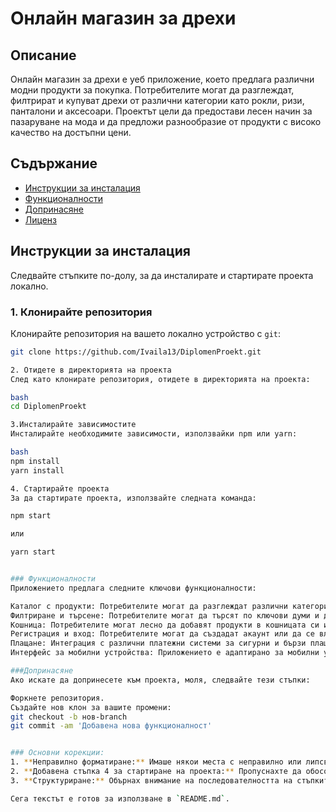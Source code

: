 # Онлайн магазин за дрехи

## Описание

Онлайн магазин за дрехи е уеб приложение, което предлага различни модни продукти за покупка. Потребителите могат да разглеждат, филтрират и купуват дрехи от различни категории като рокли, ризи, панталони и аксесоари. Проектът цели да предостави лесен начин за пазаруване на мода и да предложи разнообразие от продукти с високо качество на достъпни цени.

## Съдържание

- [Инструкции за инсталация](#инструкции-за-инсталация)
- [Функционалности](#функционалности)
- [Допринасяне](#допринасяне)
- [Лиценз](#лиценз)

## Инструкции за инсталация

Следвайте стъпките по-долу, за да инсталирате и стартирате проекта локално.

### 1. Клонирайте репозитория

Клонирайте репозитория на вашето локално устройство с `git`:

```bash
git clone https://github.com/Ivaila13/DiplomenProekt.git

2. Отидете в директорията на проекта
След като клонирате репозитория, отидете в директорията на проекта:

bash
cd DiplomenProekt

3.Инсталирайте зависимостите
Инсталирайте необходимите зависимости, използвайки npm или yarn:

bash
npm install
yarn install

4. Стартирайте проекта
За да стартирате проекта, използвайте следната команда:

npm start

или

yarn start


### Функционалности
Приложението предлага следните ключови функционалности:

Каталог с продукти: Потребителите могат да разглеждат различни категории дрехи, като рокли, ризи, панталони, обувки и аксесоари.
Филтриране и търсене: Потребителите могат да търсят по ключови думи и да филтрират продуктите по размер, цвят, цена и марка.
Кошница: Потребителите могат лесно да добавят продукти в кошницата си и да преминават към плащане.
Регистрация и вход: Потребителите могат да създадат акаунт или да се влязат в съществуващ, за да следят своите поръчки и да запазват любимите си продукти.
Плащане: Интеграция с различни платежни системи за сигурни и бързи плащания онлайн.
Интерфейс за мобилни устройства: Приложението е адаптирано за мобилни устройства, осигурявайки лесен достъп до магазина и при използване на телефони и таблети.

###Допринасяне
Ако искате да допринесете към проекта, моля, следвайте тези стъпки:

Форкнете репозитория.
Създайте нов клон за вашите промени:
git checkout -b нов-branch
git commit -am 'Добавена нова функционалност'


### Основни корекции:
1. **Неправилно форматиране:** Имаше някои места с неправилно или липсващо форматиране на Markdown синтаксиса (например, липсващи кавички за блоковете с код).
2. **Добавена стъпка 4 за стартиране на проекта:** Пропуснахте да обособите последната стъпка със стартирането на проекта, така че я добавих.
3. **Структуриране:** Обърнах внимание на последователността на стъпките и форматирането за по-голяма яснота.

Сега текстът е готов за използване в `README.md`.
